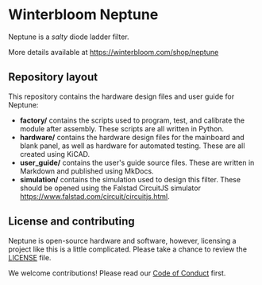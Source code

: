 # Winterbloom Neptune

Neptune is a *salty* diode ladder filter.

More details available at https://winterbloom.com/shop/neptune

## Repository layout

This repository contains the hardware design files and user guide for Neptune:

- **factory/** contains the scripts used to program, test, and calibrate the module after assembly. These scripts are all written in Python.
- **hardware/** contains the hardware design files for the mainboard and blank panel, as well as hardware for automated testing. These are all created using KiCAD.
- **user_guide/** contains the user's guide source files. These are written in Markdown and published using MkDocs.
- **simulation/** contains the simulation used to design this filter. These should be opened using the Falstad CircuitJS simulator https://www.falstad.com/circuit/circuitjs.html.

## License and contributing

Neptune is open-source hardware and software, however, licensing a project like this is a little complicated. Please take a chance to review the [LICENSE](LICENSE.md) file.

We welcome contributions! Please read our [Code of Conduct](CODE_OF_CONDUCT.md) first.
